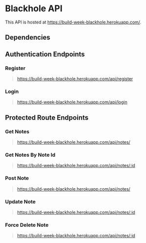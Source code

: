 # Blackhole API 

This API is hosted at https://build-week-blackhole.herokuapp.com/. 

## Dependencies 

## Authentication Endpoints 

### Register 
> https://build-week-blackhole.herokuapp.com/api/register 

### Login 
> https://build-week-blackhole.herokuapp.com/api/login 


## Protected Route Endpoints 

### Get Notes 
> https://build-week-blackhole.herokuapp.com/api/notes/ 

### Get Notes By Note Id 
> https://build-week-blackhole.herokuapp.com/api/notes/:id 

### Post Note 
> https://build-week-blackhole.herokuapp.com/api/notes/ 

### Update Note 
> https://build-week-blackhole.herokuapp.com/api/notes/:id 

### Force Delete Note 
> https://build-week-blackhole.herokuapp.com/api/notes/:id 


